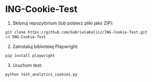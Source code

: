 # ING-Cookie-Test

1. Sklonuj repozytorium (lub pobierz pliki jako ZIP):

```bash
git clone https://github.com/GabrielaKalisz/ING-Cookie-Test.git
cd ING-Cookie-Test
 ```
2. Zainstaluj bibliotekę Playwright:

```bash
pip install playwright
```
3. Uruchom test:

```bash
python test_analytics_cookies.py

